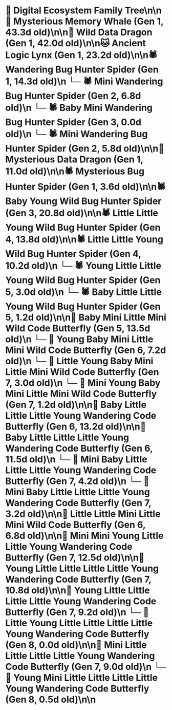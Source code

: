 # 🌳 Digital Ecosystem Family Tree\n\n🐋 Mysterious Memory Whale (Gen 1, 43.3d old)\n\n🐉 Wild Data Dragon (Gen 1, 42.0d old)\n\n🐱 Ancient Logic Lynx (Gen 1, 23.2d old)\n\n🕷️ Wandering Bug Hunter Spider (Gen 1, 14.3d old)\n  └─ 🕷️ Mini Wandering Bug Hunter Spider (Gen 2, 6.8d old)\n    └─ 🕷️ Baby Mini Wandering Bug Hunter Spider (Gen 3, 0.0d old)\n  └─ 🕷️ Mini Wandering Bug Hunter Spider (Gen 2, 5.8d old)\n\n🐉 Mysterious Data Dragon (Gen 1, 11.0d old)\n\n🕷️ Mysterious Bug Hunter Spider (Gen 1, 3.6d old)\n\n🕷️ Baby Young Wild Bug Hunter Spider (Gen 3, 20.8d old)\n\n🕷️ Little Little Young Wild Bug Hunter Spider (Gen 4, 13.8d old)\n\n🕷️ Little Little Young Wild Bug Hunter Spider (Gen 4, 10.2d old)\n  └─ 🕷️ Young Little Little Young Wild Bug Hunter Spider (Gen 5, 3.0d old)\n  └─ 🕷️ Baby Little Little Young Wild Bug Hunter Spider (Gen 5, 1.2d old)\n\n🦋 Baby Mini Little Mini Wild Code Butterfly (Gen 5, 13.5d old)\n  └─ 🦋 Young Baby Mini Little Mini Wild Code Butterfly (Gen 6, 7.2d old)\n    └─ 🦋 Little Young Baby Mini Little Mini Wild Code Butterfly (Gen 7, 3.0d old)\n    └─ 🦋 Mini Young Baby Mini Little Mini Wild Code Butterfly (Gen 7, 1.2d old)\n\n🦋 Baby Little Little Little Young Wandering Code Butterfly (Gen 6, 13.2d old)\n\n🦋 Baby Little Little Little Young Wandering Code Butterfly (Gen 6, 11.5d old)\n  └─ 🦋 Mini Baby Little Little Little Young Wandering Code Butterfly (Gen 7, 4.2d old)\n  └─ 🦋 Mini Baby Little Little Little Young Wandering Code Butterfly (Gen 7, 3.2d old)\n\n🦋 Little Little Mini Little Mini Wild Code Butterfly (Gen 6, 6.8d old)\n\n🦋 Mini Mini Young Little Little Young Wandering Code Butterfly (Gen 7, 12.5d old)\n\n🦋 Young Little Little Little Little Young Wandering Code Butterfly (Gen 7, 10.8d old)\n\n🦋 Young Little Little Little Little Young Wandering Code Butterfly (Gen 7, 9.2d old)\n  └─ 🦋 Little Young Little Little Little Little Young Wandering Code Butterfly (Gen 8, 0.0d old)\n\n🦋 Mini Little Little Little Little Young Wandering Code Butterfly (Gen 7, 9.0d old)\n  └─ 🦋 Young Mini Little Little Little Little Young Wandering Code Butterfly (Gen 8, 0.5d old)\n\n